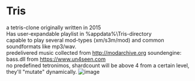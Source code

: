 # Tris
a tetris-clone originally written in 2015
\
Has user-expandable playlist in %appdata%\Tris-directory\
capable to play several mod-types (xm/s3m/mod) and common soundformats like mp3/wav.
\
predelivered music collected from http://modarchive.org
soundengine: bass.dll from https://www.un4seen.com
\
no predefined tetronimos, shardcount will be above 4 from a certain level, they'll "mutate" dynamically.
![image](SampleShot.PNG)
